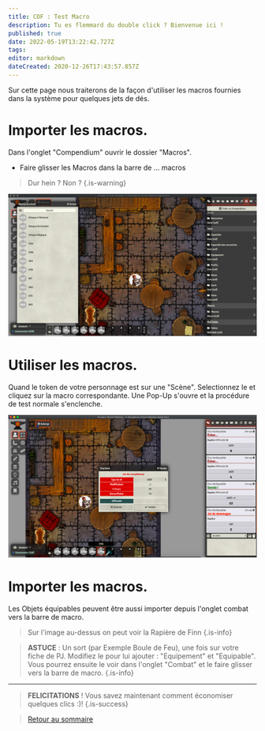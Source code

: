 ```yaml
---
title: COF : Test Macro
description: Tu es flemmard du double click ? Bienvenue ici !
published: true
date: 2022-05-19T13:22:42.727Z
tags: 
editor: markdown
dateCreated: 2020-12-26T17:43:57.857Z
---
```


Sur cette page nous traiterons de la façon d'utiliser les macros fournies dans la système pour quelques jets de dés.

# Importer les macros.
Dans l'onglet "Compendium" ouvrir le dossier "Macros".

- Faire glisser les Macros dans la barre de ... macros

> Dur hein ? Non ? 
{.is-warning}

![macro1.png](/images/chroniquesoubliees/customisation/macro1.png)

# Utiliser les macros.
Quand le token de votre personnage est sur une "Scène". Selectionnez le et cliquez sur la macro correspondante.
Une Pop-Up s'ouvre et la procédure de test normale s'enclenche.

![macro2.png](/images/chroniquesoubliees/customisation/macro2.png)

# Importer les macros.
Les Objets équipables peuvent être aussi importer depuis l'onglet combat vers la barre de macro.

> Sur l'image au-dessus on peut voir la Rapière de Finn
{.is-info}

> **ASTUCE** : Un sort (par Exemple Boule de Feu), une fois sur votre fiche de PJ. Modifiez le pour lui ajouter : "Equipement" et "Equipable". Vous pourrez ensuite le voir dans l'onglet "Combat" et le faire glisser vers la barre de macro.
{.is-info}

---

> **FELICITATIONS** ! Vous savez maintenant comment économiser quelques clics :)!
{.is-success}

> [Retour au sommaire](/fr/systemes/fr-chrooubliees)
